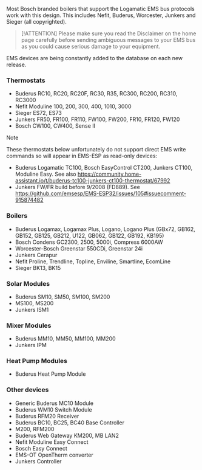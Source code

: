 Most Bosch branded boilers that support the Logamatic EMS bus protocols work with this design. This includes Nefit, Buderus, Worcester, Junkers and Sieger (all copyrighted).

> [!ATTENTION] Please make sure you read the Disclaimer on the home page carefully before sending ambiguous messages to your EMS bus as you could cause serious damage to your equipment.

EMS devices are being constantly added to the database on each new release.

### Thermostats

- Buderus RC10, RC20, RC20F, RC30, R35, RC300, RC200, RC310, RC3000
- Nefit Moduline 100, 200, 300, 400, 1010, 3000
- Sieger ES72, ES73
- Junkers FR50, FR100, FR110, FW100, FW200, FR10, FR120, FW120
- Bosch CW100, CW400, Sense II

> [!NOTE]
> These thermostats below unfortunately do not support direct EMS write commands so will appear in EMS-ESP as read-only devices:
>
> - Buderus Logamatic TC100, Bosch EasyControl CT200, Junkers CT100, Moduline Easy. 
>   See also <https://community.home-assistant.io/t/buderus-tc100-junkers-ct100-thermostat/67992>
> - Junkers FW/FR build before 9/2008 (FD889). See <https://github.com/emsesp/EMS-ESP32/issues/105#issuecomment-915874482>

### Boilers

- Buderus Logamax, Logamax Plus, Logano, Logano Plus (GBx72, GB162, GB152, GB125, GB212, U122, GB062, GB122, GB192, KB195)
- Bosch Condens GC2300, 2500, 5000i, Compress 6000AW
- Worcester-Bosch Greenstar 550CDi, Greenstar 24i
- Junkers Cerapur
- Nefit Proline, Trendline, Topline, Enviline, Smartline, EcomLine
- Sieger BK13, BK15

### Solar Modules

- Buderus SM10, SM50, SM100, SM200
- MS100, MS200
- Junkers ISM1

### Mixer Modules

- Buderus MM10, MM50, MM100, MM200
- Junkers IPM

### Heat Pump Modules

- Buderus Heat Pump Module

### Other devices

- Generic Buderus MC10 Module
- Buderus WM10 Switch Module
- Buderus RFM20 Receiver
- Buderus BC10, BC25, BC40 Base Controller
- M200, RFM200
- Buderus Web Gateway KM200, MB LAN2
- Nefit Moduline Easy Connect
- Bosch Easy Connect
- EMS-OT OpenTherm converter
- Junkers Controller
